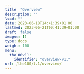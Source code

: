 ```yaml
---
title: "Overview"
description: ""
lead: ""
date: 2023-06-18T14:41:39+01:00
lastmod: 2023-06-21T00:41:39+01:00
draft: false
images: []
type: docs
weight: 100
menu:
  the100v11:
    identifier: "overview-v11"
url: /the100/1.1/overview/
---
```

